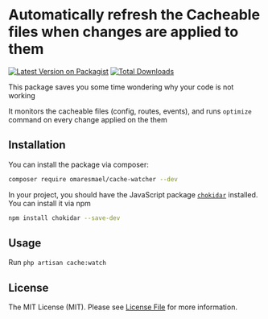 # Automatically refresh the Cacheable files when changes are applied to them

[![Latest Version on Packagist](https://img.shields.io/packagist/v/omaresmael/cache-watcher.svg?style=flat-square)](https://packagist.org/packages/omaresmael/cache-watcher)
[![Total Downloads](https://img.shields.io/packagist/dt/omaresmael/cache-watcher.svg?style=flat-square)](https://packagist.org/packages/omaresmael/cache-watcher)

This package saves you some time wondering why your code is not working

It monitors the cacheable files (config, routes, events), and runs `optimize` command on every change applied on the them

## Installation

You can install the package via composer:

```bash
composer require omaresmael/cache-watcher --dev
```

In your project, you should have the JavaScript package [`chokidar`](https://github.com/paulmillr/chokidar) installed. You can install it via npm

```bash
npm install chokidar --save-dev
```

## Usage

Run `php artisan cache:watch`

## License
The MIT License (MIT). Please see [License File](LICENSE.md) for more information.

